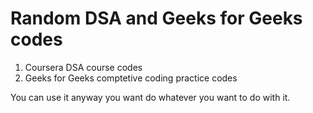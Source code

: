 # Random DSA and Geeks for Geeks codes

1. Coursera DSA course codes
2. Geeks for Geeks comptetive coding practice codes


You can use it anyway you want do whatever you want to do with it.
